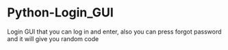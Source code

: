 # Python-Login_GUI
Login GUI that you can log in and enter, also you can press forgot password and it will give you random code
